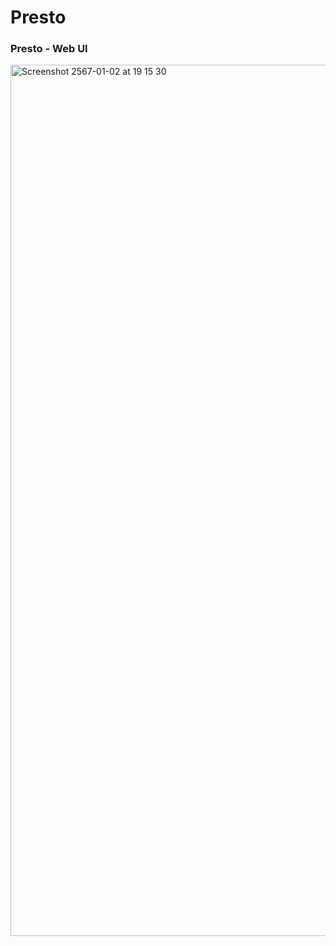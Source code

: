 # Presto

### Presto - Web UI 
<img width="1394" alt="Screenshot 2567-01-02 at 19 15 30" src="https://github.com/babebp/prestoCLI/assets/86760397/4d0cb06d-f0e0-40f1-86c3-63425ec0215d">
